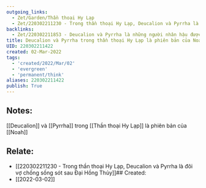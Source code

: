 ```yaml
---
outgoing_links:
  - Zet/Garden/Thần thoại Hy Lạp
  - Zet/220302211230 - Trong thần thoại Hy Lạp, Deucalion và Pyrrha là đôi vợ chống sống sót sau Đại Hồng Thủy
backlinks:
  - Zet/220302211853 - Deucalion và Pyrrha là những người nhân hậu được Zeus cho sống sót vượt qua Đại hồng thủy
title: Deucalion và Pyrrha trong thần thoại Hy Lạp là phiên bản của Noah
UID: 220302211422
created: 02-Mar-2022
tags:
  - 'created/2022/Mar/02'
  - 'evergreen'
  - 'permanent/think'
aliases: 220302211422
publish: True
---
```

## Notes:
[[Deucalion]] và [[Pyrrha]] trong [[Thần thoại Hy Lạp]] là phiên bản của [[Noah]]

## Relate:
- [[220302211230 - Trong thần thoại Hy Lạp, Deucalion và Pyrrha là đôi vợ chống sống sót sau Đại Hồng Thủy]]## Created:
- [[2022-03-02]]

